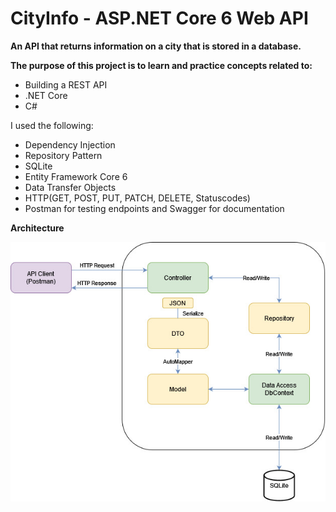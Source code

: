 # CityInfo - ASP.NET Core 6 Web API
 
**An API that returns information on a city that is stored in a database.**

**The purpose of this project is to learn and practice concepts related to:**
- Building a REST API
- .NET Core
- C#

I used the following:
- Dependency Injection
- Repository Pattern
- SQLite
- Entity Framework Core 6
- Data Transfer Objects
- HTTP(GET, POST, PUT, PATCH, DELETE, Statuscodes)
- Postman for testing endpoints and Swagger for documentation

**Architecture**

![architecture](https://raw.githubusercontent.com/mnhnielsen/CityInfoAPI/main/Resources/Architecture.jpg)
